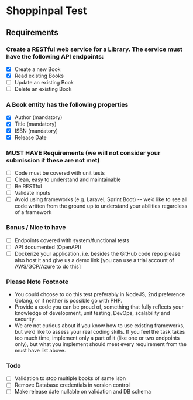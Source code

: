 # Shoppinpal Test

## Requirements

### Create a RESTful web service for a Library. The service must have the following API endpoints:

- [x] Create a new Book
- [x] Read existing Books
- [ ] Update an existing Book
- [ ] Delete an existing Book

### A Book entity has the following properties

- [x] Author (mandatory)
- [x] Title (mandatory)
- [x] ISBN (mandatory)
- [x] Release Date

### MUST HAVE Requirements (we will not consider your submission if these are not met)

- [ ] Code must be covered with unit tests
- [ ] Clean, easy to understand and maintainable
- [ ] Be RESTful
- [ ] Validate inputs
- [ ] Avoid using frameworks (e.g. Laravel, Sprint Boot) -- we’d like to see all code written
from the ground up to understand your abilities regardless of a framework

### Bonus / Nice to have

- [ ] Endpoints covered with system/functional tests
- [ ] API documented (OpenAPI)
- [ ] Dockerize your application, i.e. besides the GitHub code repo please also host it and
give us a demo link [you can use a trial account of AWS/GCP/Azure to do this]

### Please Note Footnote

- You could choose to do this test preferably in NodeJS, 2nd preference Golang, or if
neither is possible go with PHP.
- Provide a code you can be proud of, something that fully reflects your knowledge of
development, unit testing, DevOps, scalability and security.
- We are not curious about if you know how to use existing frameworks, but we’d like to
assess your real coding skills.
If you feel the task takes too much time, implement only a part of it (like one or two
endpoints only), but what you implement should meet every requirement from the must
have list above.

### Todo

- [ ] Validation to stop multiple books of same isbn
- [ ] Remove Database credentials in version control
- [ ] Make release date nullable on validation and DB schema

